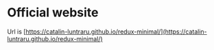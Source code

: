 # Official website 

Url is [https://catalin-luntraru.github.io/redux-minimal/](https://catalin-luntraru.github.io/redux-minimal/)
